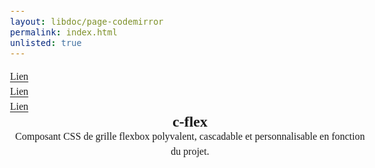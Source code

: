 ```yaml
---
layout: libdoc/page-codemirror
permalink: index.html
unlisted: true
---
```

<section class="c-flex m-gap-3" 
    m-gap-2="md" 
    m-gap-1="xs,sm" 
    m-nowrap="sm,md,lg,xl">
    <menu class="c-flex" 
        m-column="sm,md,lg,xl">
        <li><a href="#">Lien</a></li>
        <li><a href="#">Lien</a></li>
        <li><a href="#">Lien</a></li>
    </menu>
    <header class="c-flex m-column m-gap-3"
        m-gap-2="md" 
        m-gap-1="xs,sm">
        <h1>c-flex</h1>
        <p>Composant CSS de grille flexbox polyvalent, cascadable et personnalisable en fonction du projet.</p>
    </header>
</section>
<!-- DEMO UNIQUEMENT -->
<style>
    body {
        padding: var(--ita-spacing-4);
        background-color: var(--ita-color-primary-900);
        color: var(--ita-color-primary-200);
        font-family: var(--ita-font-family-mono);
        font-size: 1rem;
        line-height: 1.5rem;
        padding-bottom: 50vh;
    }
    .c-flex {
        background-color: var(--ita-color-primary-800);
    }
    .c-flex > * {
        background-color: var(--ita-color-primary-500);
        color: var(--ita-color-primary-900);
        border: var(--ita-border-6);
        padding: var(--ita-spacing-4);
    }
    menu, h1, p {
        margin: 0;
        padding: 0;
        list-style: none;
    }
    a {
        color: var(--ita-color-primary-900);
        text-underline-offset: 0.2em;
    }
</style>
